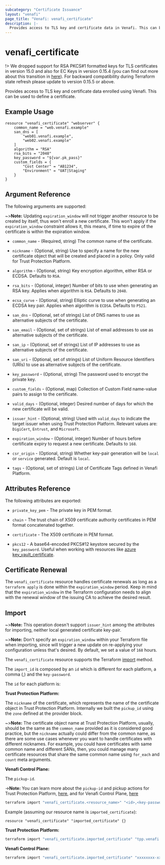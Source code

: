 ```yaml
---
subcategory: "Certificate Issuance"
layout: "venafi"
page_title: "Venafi: venafi_certificate"
description: |-
  Provides access to TLS key and certificate data in Venafi. This can be used to define a Venafi certificate.
---
```


# venafi_certificate

!> We dropped support for RSA PKCS#1 formatted keys for TLS certificates in version 15.0 and also for EC Keys in version 
0.15.4 (you can find out more about this transition in [here](https://github.com/Venafi/vcert/releases/tag/v4.17.0)). 
For backward compatibility during Terraform state refresh please update to version 0.15.5 or above.

Provides access to TLS key and certificate data enrolled using Venafi. This can be used to define a certificate.

## Example Usage

```hcl
resource "venafi_certificate" "webserver" {
    common_name = "web.venafi.example"
    san_dns = [
        "web01.venafi.example",
        "web02.venafi.example"
    ]
    algorithm = "RSA"
    rsa_bits = "2048"
    key_password = "${var.pk_pass}"
    custom_fields = {
        "Cost Center" = "AB1234",
        "Environment" = "UAT|Staging"
    }
}
```

## Argument Reference

The following arguments are supported:

~>**Note:** Updating `expiration_window` will not trigger another resource to be created by itself, thus won't enroll a 
new certificate. This won't apply if the `expiration_window` constraint allows it, this means, if time to expire of the 
certificate is within the expiration window.

* `common_name` - (Required, string) The common name of the certificate.

* `nickname` - (Optional, string) Use to specify a name for the new certificate object that will be created and placed 
in a policy. Only valid for Trust Protection Platform.

* `algorithm` - (Optional, string) Key encryption algorithm, either RSA or ECDSA. Defaults to `RSA`.

* `rsa_bits` - (Optional, integer) Number of bits to use when generating an RSA key. Applies when algorithm is `RSA`. 
Defaults to `2048`.

* `ecsa_curve` - (Optional, string) Elliptic curve to use when generating an ECDSA key pair. Applies when algorithm is 
`ECDSA`. Defaults to `P521`.

* `san_dns` - (Optional, set of strings) List of DNS names to use as alternative subjects of the certificate.

* `san_email` - (Optional, set of strings) List of email addresses to use as alternative subjects of the certificate.

* `san_ip` - (Optional, set of strings) List of IP addresses to use as alternative subjects of the certificate.

* `san_uri` - (Optional, set of strings) List of Uniform Resource Identifiers (URIs) to use as alternative subjects of 
the certificate.

* `key_password` - (Optional, string) The password used to encrypt the private key.

* `custom_fields` - (Optional, map) Collection of Custom Field name-value pairs to assign to the certificate.

* `valid_days` - (Optional, integer) Desired number of days for which the new certificate will be valid.

* `issuer_hint` - (Optional, string) Used with `valid_days` to indicate the target issuer when using Trust Protection 
Platform. Relevant values are: `DigiCert`, `Entrust`, and `Microsoft`.

* `expiration_window` - (Optional, integer) Number of hours before certificate expiry to request a new certificate. 
Defaults to `168`.

* `csr_origin` - (Optional, string) Whether key-pair generation will be `local` or `service` generated. Default is 
`local`.

* `tags` - (Optional, set of strings) List of Certificate Tags defined in Venafi Platform.

## Attributes Reference

The following attributes are exported:

* `private_key_pem` - The private key in PEM format.

* `chain` - The trust chain of X509 certificate authority certificates in PEM format concatenated together.

* `certificate` - The X509 certificate in PEM format.

* `pkcs12` - A base64-encoded PKCS#12 keystore secured by the `key_password`. Useful when working with resources like 
[azure key_vault_certificate](https://www.terraform.io/docs/providers/azurerm/r/key_vault_certificate.html).

## Certificate Renewal

The `venafi_certificate` resource handles certificate renewals as long as a `terraform apply` is done within the 
`expiration_window` period. Keep in mind that the `expiration_window` in the Terraform configuration needs to align with 
the renewal window of the issuing CA to achieve the desired result.

## Import

~>**Note:** This operation doesn't support `issuer_hint` among the attributes for importing, neither local generated 
certificate key-pair.

~>**Note:** Don't specify an `expiration_window` within your Terraform file when importing, since will trigger a new 
update on re-applying your configuration unless that's desired. By default, we set a value of `168` hours.

The `venafi_certificate` resource supports the Terraform [import](https://www.terraform.io/docs/cli/import/index.html)
method.

The `import_id` is composed by an `id` which is different for each platform, a comma (,) and the `key-password`.

The `id` for each platform is:

**Trust Protection Platform:**

The `nickname` of the certificate, which represents the name of the certificate object in Trust Protection Platform. 
Internally we built the `pickup_id` using the `zone` defined at the provider block.

~>**Note:** The certificate object name at Trust Protection Platform, usually, should be the same as the `common_name` 
provided as it is considered good practice, but the `nickname` actually could differ from the common name, as there are 
some use cases whenever you want to handle certificates with different nicknames. For example, you could have 
certificates with same common name and different SANs, then, you could manage many certificate resources that share the 
same common name using `for_each` and `count` meta arguments.

**Venafi Control Plane:**

The `pickup-id`.

->**Note:** You can learn more about the `pickup-id` and pickup actions for Trust Protection Platform, 
[here](https://github.com/Venafi/vcert/blob/master/README-CLI-PLATFORM.md#certificate-retrieval-parameters), and for 
Venafi Control Plane, [here](https://github.com/Venafi/vcert/blob/master/README-CLI-CLOUD.md)
```sh
terraform import "venafi_certificate.<resource_name>" "<id>,<key-password>"
```
Example (assuming our resource name is `imported_certificate`):

```hcl
resource "venafi_certificate" "imported_certificate" {}
```

**Trust Protection Platform:**
```sh
terraform import "venafi_certificate.imported_certificate" "tpp.venafi.example,my_key_password"
```

**Venafi Control Plane:**
```sh
terraform import "venafi_certificate.imported_certificate" "xxxxxxxx-xxxx-xxxx-xxxx-xxxxxxxxxxxx,my_key_password"
```

